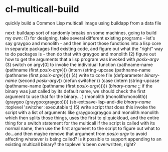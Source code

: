 # cl-multicall-build

quickly build a Common Lisp multicall image using buildapp from a data file

next: buildapp sort of randomly breaks on some machines, going to build my own:
    (1) for designing, take several different existing programs - let's say graygoo and monolith - and then import those functions into a lisp core in separate packages
        find existing code, and figure out what the "right" way to do packages is - then do that with graygoo and monolith
    (2) figure out how to get the arguments that a lisp program was invoked with
        *posix-argv*
    (3) switch on argv[0] to invoke the individual function
        (pathname-name (pathname (first *posix-argv*)))
        (intern (string-upcase (pathname-name (pathname (first *posix-argv*)))))
    (4) write to core file
        (defparameter *binary-name* (second *posix-argv*))
        (defun switcher ()
          (case (intern (string-upcase (pathname-name (pathname (first *posix-argv*)))))
            (*binary-name*
              ;; if the binary was just called by its default name, we should check the first argument to use that for the binary...
              )
            (monolith
              (monolith:monolith))
            (graygoo
              (graygoo:graygoo))))
        (sb-ext:save-lisp-and-die *binary-name* :toplevel 'switcher :executable t)
    (5) write script that does this
        invoke the script with a list of arguments like graygoo:graygoo and monolith:monolith which then splits those things, uses the first to ql:quickload, and the entire thing for a switch statement for the multicall
        if the script is called with its normal name, then use the first argument to the script to figure out what to do...and then maybe remove that argument from *posix-argv* to avoid affecting whatever is being called?
        is it possible to support appending to an existing multicall binary? the toplevel's been overwritten, right?

